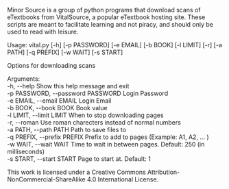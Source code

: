 Minor Source is a group of python programs that download scans of eTextbooks from VitalSource, a popular eTextbook hosting site. These scripts are meant to facilitate learning and not piracy, and should only be used to read with leisure. 

Usage: vital.py [-h] [-p PASSWORD] [-e EMAIL] [-b BOOK] [-l LIMIT] [-r] [-a PATH] [-q PREFIX] [-w WAIT] [-s START]

Options for downloading scans

Arguments:<br>
  -h, --help            		Show this help message and exit <br>
  -p PASSWORD, --password PASSWORD	Login Password <br>
  -e EMAIL, --email EMAIL		Login Email <br>
  -b BOOK, --book BOOK  		Book value <br>
  -l LIMIT, --limit LIMIT		When to stop downloading pages <br>
  -r, --roman           		Use roman charecters instead of normal numbers <br>
  -a PATH, --path PATH  		Path to save files to <br>
  -q PREFIX, --prefix PREFIX		Prefix to add to pages (Example: A1, A2, ... ) <br>
  -w WAIT, --wait WAIT  		Time to wait in between pages. Default: 250 (in milliseconds) <br>
  -s START, --start START		Page to start at. Default: 1 <br>

This work is licensed under a Creative Commons Attribution-NonCommercial-ShareAlike 4.0 International License.
